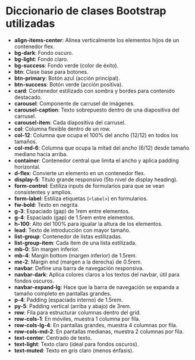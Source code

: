 # Diccionario de clases Bootstrap utilizadas

- **align-items-center**: Alinea verticalmente los elementos hijos de un contenedor flex.
- **bg-dark**: Fondo oscuro.
- **bg-light**: Fondo claro.
- **bg-success**: Fondo verde (color de éxito).
- **btn**: Clase base para botones.
- **btn-primary**: Botón azul (acción principal).
- **btn-success**: Botón verde (acción positiva).
- **card**: Contenedor estilizado con sombra y bordes para contenido destacado.
- **carousel**: Componente de carrusel de imágenes.
- **carousel-caption**: Texto sobrepuesto dentro de una diapositiva del carrusel.
- **carousel-item**: Cada diapositiva del carrusel.
- **col**: Columna flexible dentro de un row.
- **col-12**: Columna que ocupa el 100% del ancho (12/12) en todos los tamaños.
- **col-md-6**: Columna que ocupa la mitad del ancho (6/12) desde tamaño mediano hacia arriba.
- **container**: Contenedor central que limita el ancho y aplica padding horizontal.
- **d-flex**: Convierte un elemento en un contenedor flex.
- **display-5**: Título grande responsivo (5to nivel de display heading).
- **form-control**: Estiliza inputs de formularios para que se vean consistentes y amplios.
- **form-label**: Estiliza etiquetas (`<label>`) en formularios.
- **fw-bold**: Texto en negrita.
- **g-3**: Espaciado (gap) de 1rem entre elementos.
- **g-4**: Espaciado (gap) de 1.5rem entre elementos.
- **h-100**: Alto del 100% para igualar la altura de los elementos.
- **lead**: Texto de introducción con mayor tamaño.
- **list-group**: Contenedor de listas estilizadas.
- **list-group-item**: Cada ítem de una lista estilizada.
- **mb-0**: Sin margen inferior.
- **mb-4**: Margin bottom (margen inferior) de 1.5rem.
- **me-2**: Margin end (margen a la derecha) de 0.5rem.
- **navbar**: Define una barra de navegación responsiva.
- **navbar-dark**: Aplica colores claros a los textos del navbar, útil para fondos oscuros.
- **navbar-expand-lg**: Hace que la barra de navegación se expanda a tamaño completo en pantallas grandes.
- **p-4**: Padding (espaciado interno) de 1.5rem.
- **py-5**: Padding vertical (arriba y abajo) de 3rem.
- **row**: Fila para estructurar columnas dentro del grid.
- **row-cols-1**: En móviles, muestra 1 columna por fila.
- **row-cols-lg-4**: En pantallas grandes, muestra 4 columnas por fila.
- **row-cols-md-2**: En pantallas medianas, muestra 2 columnas por fila.
- **text-center**: Centrado de texto.
- **text-light**: Texto claro (ideal para fondos oscuros).
- **text-muted**: Texto en gris claro (menos énfasis).